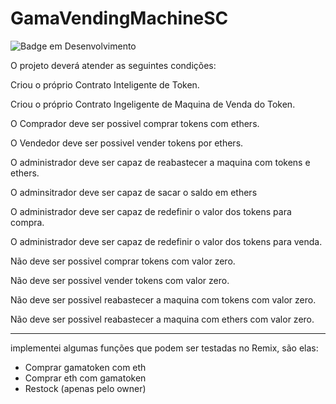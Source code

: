 # GamaVendingMachineSC

![Badge em Desenvolvimento](http://img.shields.io/static/v1?label=STATUS&message=EM%20DESENVOLVIMENTO&color=GREEN&style=for-the-badge)


O projeto deverá atender as seguintes condições:



Criou o próprio Contrato Inteligente de Token.

Criou o próprio Contrato Ingeligente de Maquina de Venda do Token.

O Comprador deve ser possivel comprar tokens com ethers.

O Vendedor deve ser possivel vender tokens por ethers.

O administrador deve ser capaz de reabastecer a maquina com tokens e ethers.

O adminsitrador deve ser capaz de sacar o saldo em ethers

O administrador deve ser capaz de redefinir o valor dos tokens para compra.

O administrador deve ser capaz de redefinir o valor dos tokens para venda.

Não deve ser possivel comprar tokens com valor zero.

Não deve ser possivel vender tokens com valor zero.

Não deve ser possivel reabastecer a maquina com tokens com valor zero.

Não deve ser possivel reabastecer a maquina com ethers com valor zero.


---------------------------------------------------------------------------


implementei algumas funções que podem ser testadas no Remix, são elas:

- Comprar gamatoken com eth
- Comprar eth com gamatoken
- Restock (apenas pelo owner)
